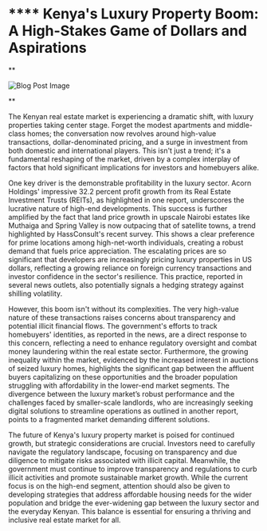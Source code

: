 # **** Kenya's Luxury Property Boom: A High-Stakes Game of Dollars and Aspirations

**

![Blog Post Image](https://www.tiktok.com/api/img/?itemId=7414497185972227334&location=0&aid=1988)

**

The Kenyan real estate market is experiencing a dramatic shift, with luxury properties taking center stage.  Forget the modest apartments and middle-class homes; the conversation now revolves around high-value transactions, dollar-denominated pricing, and a surge in investment from both domestic and international players. This isn't just a trend; it's a fundamental reshaping of the market, driven by a complex interplay of factors that hold significant implications for investors and homebuyers alike.

One key driver is the demonstrable profitability in the luxury sector.  Acorn Holdings' impressive 32.2 percent profit growth from its Real Estate Investment Trusts (REITs), as highlighted in one report, underscores the lucrative nature of high-end developments. This success is further amplified by the fact that land price growth in upscale Nairobi estates like Muthaiga and Spring Valley is now outpacing that of satellite towns, a trend highlighted by HassConsult's recent survey.  This shows a clear preference for prime locations among high-net-worth individuals, creating a robust demand that fuels price appreciation.  The escalating prices are so significant that developers are increasingly pricing luxury properties in US dollars, reflecting a growing reliance on foreign currency transactions and investor confidence in the sector's resilience. This practice, reported in several news outlets, also potentially signals a hedging strategy against shilling volatility.

However, this boom isn't without its complexities.  The very high-value nature of these transactions raises concerns about transparency and potential illicit financial flows. The government's efforts to track homebuyers' identities, as reported in the news, are a direct response to this concern, reflecting a need to enhance regulatory oversight and combat money laundering within the real estate sector. Furthermore, the growing inequality within the market, evidenced by the increased interest in auctions of seized luxury homes, highlights the significant gap between the affluent buyers capitalizing on these opportunities and the broader population struggling with affordability in the lower-end market segments.  The divergence between the luxury market’s robust performance and the challenges faced by smaller-scale landlords, who are increasingly seeking digital solutions to streamline operations as outlined in another report, points to a fragmented market demanding different solutions.


The future of Kenya's luxury property market is poised for continued growth, but strategic considerations are crucial.  Investors need to carefully navigate the regulatory landscape, focusing on transparency and due diligence to mitigate risks associated with illicit capital.  Meanwhile, the government must continue to improve transparency and regulations to curb illicit activities and promote sustainable market growth.  While the current focus is on the high-end segment, attention should also be given to developing strategies that address affordable housing needs for the wider population and bridge the ever-widening gap between the luxury sector and the everyday Kenyan. This balance is essential for ensuring a thriving and inclusive real estate market for all.
